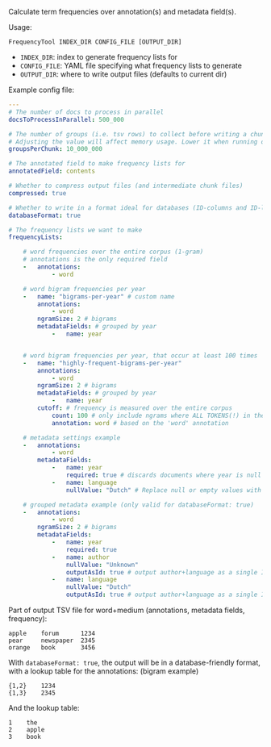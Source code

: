 Calculate term frequencies over annotation(s) and metadata field(s).

Usage:

    FrequencyTool INDEX_DIR CONFIG_FILE [OUTPUT_DIR]

- `INDEX_DIR`:    index to generate frequency lists for
- `CONFIG_FILE`:  YAML file specifying what frequency lists to generate
- `OUTPUT_DIR`:   where to write output files (defaults to current dir)

Example config file:

```yaml
---
# The number of docs to process in parallel
docsToProcessInParallel: 500_000

# The number of groups (i.e. tsv rows) to collect before writing a chunk to disk.
# Adjusting the value will affect memory usage. Lower it when running out of memory.
groupsPerChunk: 10_000_000

# The annotated field to make frequency lists for
annotatedField: contents

# Whether to compress output files (and intermediate chunk files)
compressed: true

# Whether to write in a format ideal for databases (ID-columns and ID-lookup-tables). See below for details.
databaseFormat: true

# The frequency lists we want to make
frequencyLists:

    # word frequencies over the entire corpus (1-gram)
    # annotations is the only required field
    -   annotations:
            - word

    # word bigram frequencies per year
    -   name: "bigrams-per-year" # custom name
        annotations:
            - word
        ngramSize: 2 # bigrams
        metadataFields: # grouped by year
            -   name: year


    # word bigram frequencies per year, that occur at least 100 times
    -   name: "highly-frequent-bigrams-per-year"
        annotations:
            - word
        ngramSize: 2 # bigrams
        metadataFields: # grouped by year
            -   name: year
        cutoff: # frequency is measured over the entire corpus
            count: 100 # only include ngrams where ALL TOKENS(!) in the ngram occur AT LEAST(!) 100 times in the corpus
            annotation: word # based on the 'word' annotation

    # metadata settings example
    -   annotations:
            - word
        metadataFields:
            -   name: year
                required: true # discards documents where year is null or empty
            -   name: language
                nullValue: "Dutch" # Replace null or empty values with "Dutch"

    # grouped metadata example (only valid for databaseFormat: true)
    -   annotations:
            - word
        ngramSize: 2 # bigrams
        metadataFields:
            -   name: year
                required: true
            -   name: author
                nullValue: "Unknown"
                outputAsId: true # output author+language as a single ID-column, and output an extra ID-lookup-table (see below)
            -   name: language
                nullValue: "Dutch"
                outputAsId: true # output author+language as a single ID-column, and output an extra ID-lookup-table (see below)
```

Part of output TSV file for word+medium (annotations, metadata fields, frequency):

```
apple    forum      1234
pear     newspaper  2345
orange   book       3456
```

With `databaseFormat: true`, the output will be in a database-friendly format, with a lookup table for the annotations:
(bigram example)

```
{1,2}    1234
{1,3}    2345
```

And the lookup table:

```
1    the
2    apple
3    book
```
